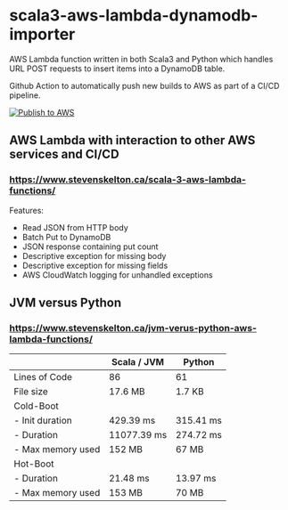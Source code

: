 # scala3-aws-lambda-dynamodb-importer

AWS Lambda function written in both Scala3 and Python which handles URL POST requests to insert items into a DynamoDB table.

Github Action to automatically push new builds to AWS as part of a CI/CD pipeline.

[![Publish to AWS](https://github.com/stevenrskelton/scala3-aws-lambda-dynamodb-importer/actions/workflows/publish-to-aws.yml/badge.svg)](https://github.com/stevenrskelton/scala3-aws-lambda-dynamodb-importer/actions/workflows/publish-to-aws.yml)

## AWS Lambda with interaction to other AWS services and CI/CD
### https://www.stevenskelton.ca/scala-3-aws-lambda-functions/

Features:
- Read JSON from HTTP body
- Batch Put to DynamoDB
- JSON response containing put count
- Descriptive exception for missing body
- Descriptive exception for missing fields
- AWS CloudWatch logging for unhandled exceptions


## JVM versus Python
### https://www.stevenskelton.ca/jvm-verus-python-aws-lambda-functions/

|                           | Scala / JVM | Python    |
|---------------------------|-------------|-----------|
| Lines of Code             | 86          | 61        |
| File size                 | 17.6 MB     | 1.7 KB    |
| Cold-Boot                 |             |           |
| - Init duration           | 429.39 ms   | 315.41 ms |
| - Duration                | 11077.39 ms | 274.72 ms |
| - Max memory used         | 152 MB      | 67 MB     |
| Hot-Boot                  |             |           |
| - Duration                | 21.48 ms    | 13.97 ms  |
| - Max memory used         | 153 MB      | 70 MB     |












